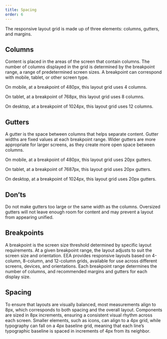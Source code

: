 ```yaml
---
title: Spacing
order: 6
---
```


The responsive layout grid is made up of three elements: columns, gutters, and margins.

## Columns

Content is placed in the areas of the screen that contain columns. The number of columns displayed in the grid is determined by the breakpoint range, a range of predetermined screen sizes. A breakpoint can correspond with mobile, tablet, or other screen type.

On mobile, at a breakpoint of 480px, this layout grid uses 4 columns.

On tablet, at a breakpoint of 768px, this layout grid uses 8 columns.

On desktop, at a breakpoint of 1024px, this layout grid uses 12 columns.

## Gutters

A gutter is the space between columns that helps separate content. Gutter widths are fixed values at each breakpoint range. Wider gutters are more appropriate for larger screens, as they create more open space between columns.

On mobile, at a breakpoint of 480px, this layout grid uses 20px gutters.

On tablet, at a breakpoint of 7687px, this layout grid uses 20px gutters.

On desktop, at a breakpoint of 1024px, this layout grid uses 20px gutters.

## Don’ts

Do not make gutters too large or the same width as the columns. Oversized gutters will not leave enough room for content and may prevent a layout from appearing unified.

## Breakpoints

A breakpoint is the screen size threshold determined by specific layout requirements. At a given breakpoint range, the layout adjusts to suit the screen size and orientation.
ΕΕΑ provides responsive layouts based on 4-column, 8-column, and 12-column grids, available for use across different screens, devices, and orientations.
Each breakpoint range determines the number of columns, and recommended margins and gutters for each display size.

## Spacing

To ensure that layouts are visually balanced, most measurements align to 8px, which corresponds to both spacing and the overall layout. Components are sized in 8px increments, ensuring a consistent visual rhythm across each screen.
Smaller elements, such as icons, can align to a 4px grid, while typography can fall on a 4px baseline grid, meaning that each line’s typographic baseline is spaced in increments of 4px from its neighbor.

